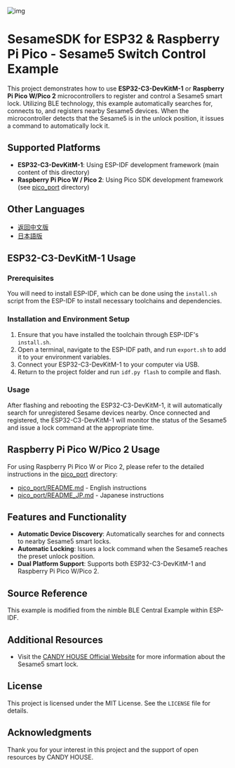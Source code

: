 ![img](./doc/resources/SesameSDK_20231201.png)
# SesameSDK for ESP32 & Raspberry Pi Pico - Sesame5 Switch Control Example

This project demonstrates how to use **ESP32-C3-DevKitM-1** or **Raspberry Pi Pico W/Pico 2** microcontrollers to register and control a Sesame5 smart lock. Utilizing BLE technology, this example automatically searches for, connects to, and registers nearby Sesame5 devices. When the microcontroller detects that the Sesame5 is in the unlock position, it issues a command to automatically lock it.

## Supported Platforms
- **ESP32-C3-DevKitM-1**: Using ESP-IDF development framework (main content of this directory)
- **Raspberry Pi Pico W / Pico 2**: Using Pico SDK development framework (see [pico_port](./pico_port/) directory)

## Other Languages
- [返回中文版](README.md)
- [日本語版](README_JP.md)

## ESP32-C3-DevKitM-1 Usage

### Prerequisites
You will need to install ESP-IDF, which can be done using the `install.sh` script from the ESP-IDF to install necessary toolchains and dependencies.

### Installation and Environment Setup
1. Ensure that you have installed the toolchain through ESP-IDF's `install.sh`.
2. Open a terminal, navigate to the ESP-IDF path, and run `export.sh` to add it to your environment variables.
3. Connect your ESP32-C3-DevKitM-1 to your computer via USB.
4. Return to the project folder and run `idf.py flash` to compile and flash.

### Usage
After flashing and rebooting the ESP32-C3-DevKitM-1, it will automatically search for unregistered Sesame devices nearby. Once connected and registered, the ESP32-C3-DevKitM-1 will monitor the status of the Sesame5 and issue a lock command at the appropriate time.

## Raspberry Pi Pico W/Pico 2 Usage

For using Raspberry Pi Pico W or Pico 2, please refer to the detailed instructions in the [pico_port](./pico_port/) directory:
- [pico_port/README.md](./pico_port/README.md) - English instructions
- [pico_port/README_JP.md](./pico_port/README_JP.md) - Japanese instructions

## Features and Functionality
- **Automatic Device Discovery**: Automatically searches for and connects to nearby Sesame5 smart locks.
- **Automatic Locking**: Issues a lock command when the Sesame5 reaches the preset unlock position.
- **Dual Platform Support**: Supports both ESP32-C3-DevKitM-1 and Raspberry Pi Pico W/Pico 2.

## Source Reference
This example is modified from the nimble BLE Central Example within ESP-IDF.

## Additional Resources
- Visit the [CANDY HOUSE Official Website](https://jp.candyhouse.co/) for more information about the Sesame5 smart lock.

## License
This project is licensed under the MIT License. See the `LICENSE` file for details.

## Acknowledgments
Thank you for your interest in this project and the support of open resources by CANDY HOUSE.
